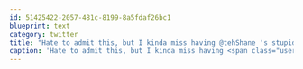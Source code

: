 ```yaml
---
id: 51425422-2057-481c-8199-8a5fdaf26bc1
blueprint: text
category: twitter
title: "Hate to admit this, but I kinda miss having @tehShane 's stupid face around the @okcolab"
caption: 'Hate to admit this, but I kinda miss having <span class="username username_linked">@<a href="https://twitter.com/tehShane" title="Shane Lawrence">tehShane</a></span> ''s stupid face around the <span class="username username_linked">@<a href="https://twitter.com/okcolab" title="Okanagan coLab">okcolab</a></span>'
---
```

